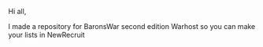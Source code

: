 Hi all,

I made a repository for BaronsWar second edition Warhost so you can make your lists in NewRecruit
